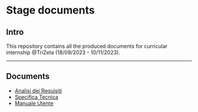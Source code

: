 # Stage documents

## Intro

This repository contains all the produced documents for curricular internship @TriZeta (18/09/2023 - 10/11/2023).

---

## Documents


- [Analisi dei Requisiti](/Analisi/Analisi%20dei%20Requisiti.pdf)
- [Specifica Tecnica](/Progettazione/Specifica%20Tecnica.pdf)
- [Manuale Utente](/Manuale%20utente/Manuale%20Utente.pdf)